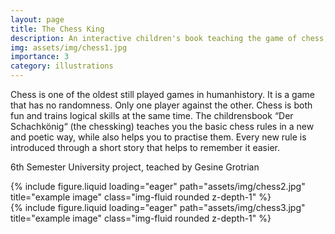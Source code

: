 ```yaml
---
layout: page
title: The Chess King
description: An interactive children's book teaching the game of chess, <br>Bachelor Project
img: assets/img/chess1.jpg
importance: 3
category: illustrations
---
```


Chess is one of the oldest still played games in humanhistory. It is a game that has no randomness. Only one player against the other. Chess is both fun and trains logical skills at the same time. The childrensbook “Der Schachkönig“ (the chessking) teaches you the basic chess rules in a new and poetic way, while also helps you to practise them. Every new rule is introduced through a short story that helps to remember it easier.

6th Semester University project,
teached by Gesine Grotrian

<div class="row">
    <div class="col-sm mt-3 mt-md-0">
        {% include figure.liquid loading="eager" path="assets/img/chess2.jpg" title="example image" class="img-fluid rounded z-depth-1" %}
    </div>
</div>

<div class="row">
    <div class="col-sm mt-3 mt-md-0">
        {% include figure.liquid loading="eager" path="assets/img/chess3.jpg" title="example image" class="img-fluid rounded z-depth-1" %}
    </div>
</div>
